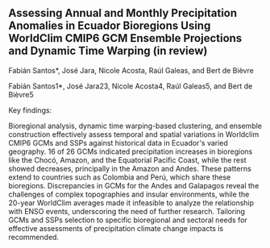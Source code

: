 ## Assessing Annual and Monthly Precipitation Anomalies in Ecuador Bioregions Using WorldClim CMIP6 GCM Ensemble Projections and Dynamic Time Warping (in review)
Fabián Santos*, José Jara, Nicole Acosta, Raúl Galeas, and Bert de Bièvre

Fabián Santos1*, José Jara23, Nicole Acosta4, Raúl Galeas5, and Bert de Bièvre5

Key findings: 

Bioregional analysis, dynamic time warping-based clustering, and ensemble construction effectively assess temporal and spatial variations in Worldclim CMIP6 GCMs and SSPs against historical data in Ecuador's varied geography.
16 of 26 GCMs indicated precipitation increases in bioregions like the Chocó, Amazon, and the Equatorial Pacific Coast, while the rest showed decreases, principally in the Amazon and Andes. These patterns extend to countries such as Colombia and Perú, which share these bioregions. 
Discrepancies in GCMs for the Andes and Galapagos reveal the challenges of complex topographies and insular environments, while the 20-year WorldClim averages made it infeasible to analyze the relationship with ENSO events, underscoring the need of further research.
Tailoring GCMs and SSPs selection to specific bioregional and sectoral needs for effective assessments of precipitation climate change impacts is recommended. 
